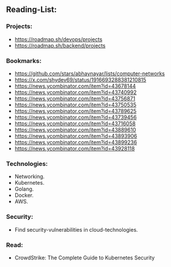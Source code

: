 ## Reading-List:

### Projects:
- https://roadmap.sh/devops/projects
- https://roadmap.sh/backend/projects

### Bookmarks:
- https://github.com/stars/abhaynayar/lists/computer-networks
- https://x.com/shydev69/status/1916693288381210815
- https://news.ycombinator.com/item?id=43678144
- https://news.ycombinator.com/item?id=43740992
- https://news.ycombinator.com/item?id=43756871
- https://news.ycombinator.com/item?id=43750535
- https://news.ycombinator.com/item?id=43789625
- https://news.ycombinator.com/item?id=43739456
- https://news.ycombinator.com/item?id=43716058
- https://news.ycombinator.com/item?id=43889610
- https://news.ycombinator.com/item?id=43893906
- https://news.ycombinator.com/item?id=43899236
- https://news.ycombinator.com/item?id=43928118

### Technologies:
- Networking.
- Kubernetes.
- Golang.
- Docker.
- AWS.

### Security:
- Find security-vulnerabilities in cloud-technologies.


### Read:
- CrowdStrike: The Complete Guide to Kubernetes Security
